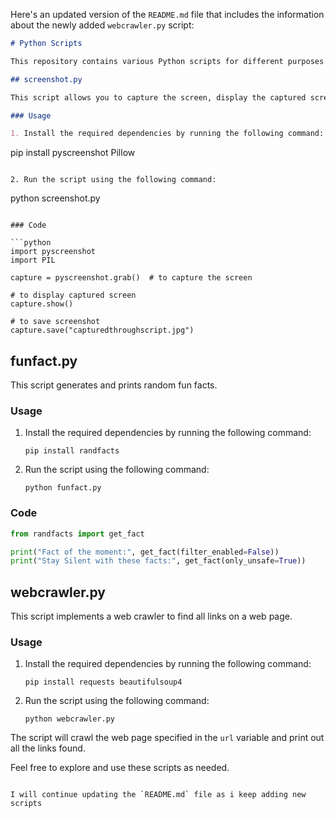 Here's an updated version of the `README.md` file that includes the information about the newly added `webcrawler.py` script:

```markdown
# Python Scripts

This repository contains various Python scripts for different purposes.

## screenshot.py

This script allows you to capture the screen, display the captured screen, and save it as an image file.

### Usage

1. Install the required dependencies by running the following command:
   ```
   pip install pyscreenshot Pillow
   ```

2. Run the script using the following command:
   ```
   python screenshot.py
   ```

### Code

```python
import pyscreenshot
import PIL

capture = pyscreenshot.grab()  # to capture the screen

# to display captured screen
capture.show()

# to save screenshot
capture.save("capturedthroughscript.jpg")
```

## funfact.py

This script generates and prints random fun facts.

### Usage

1. Install the required dependencies by running the following command:
   ```
   pip install randfacts
   ```

2. Run the script using the following command:
   ```
   python funfact.py
   ```

### Code

```python
from randfacts import get_fact

print("Fact of the moment:", get_fact(filter_enabled=False))
print("Stay Silent with these facts:", get_fact(only_unsafe=True))
```

## webcrawler.py

This script implements a web crawler to find all links on a web page.

### Usage

1. Install the required dependencies by running the following command:
   ```
   pip install requests beautifulsoup4
   ```

2. Run the script using the following command:
   ```
   python webcrawler.py
   ```

The script will crawl the web page specified in the `url` variable and print out all the links found.

Feel free to explore and use these scripts as needed.

```

I will continue updating the `README.md` file as i keep adding new scripts
